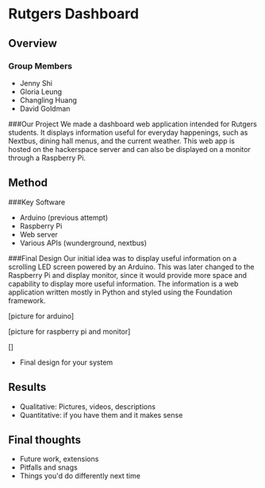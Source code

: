 # Rutgers Dashboard

## Overview
### Group Members
- Jenny Shi
- Gloria Leung
- Changling Huang
- David Goldman

###Our Project
We made a dashboard web application intended for Rutgers students. It displays information useful for everyday happenings, such as Nextbus, dining hall menus, and the current weather. This web app is hosted on the hackerspace server and can also be displayed on a monitor through a Raspberry Pi.

## Method
###Key Software
- Arduino (previous attempt)
- Raspberry Pi
- Web server
- Various APIs (wunderground, nextbus)

###Final Design
Our initial idea was to display useful information on a scrolling LED screen powered by an Arduino. This was later changed to the Raspberry Pi and display monitor, since it would provide more space and capability to display more useful information. The information is a web application written mostly in Python and styled using the Foundation framework.

[picture for arduino]

[picture for raspberry pi and monitor]

[]



- Final design for your system

## Results
- Qualitative: Pictures, videos, descriptions
- Quantitative: if you have them and it makes sense

## Final thoughts
- Future work, extensions
- Pitfalls and snags
- Things you'd do differently next time
